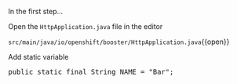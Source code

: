 In the first step...

Open the `HttpApplication.java` file in the editor

`src/main/java/io/openshift/booster/HttpApplication.java`{{open}}

Add static variable

<pre class="file" data-filename="src/main/java/io/openshift/booster/HttpApplication.java" data-target="insert" data-marker="// TODO: Add Static variable here">public static final String NAME = "Bar";</pre>



